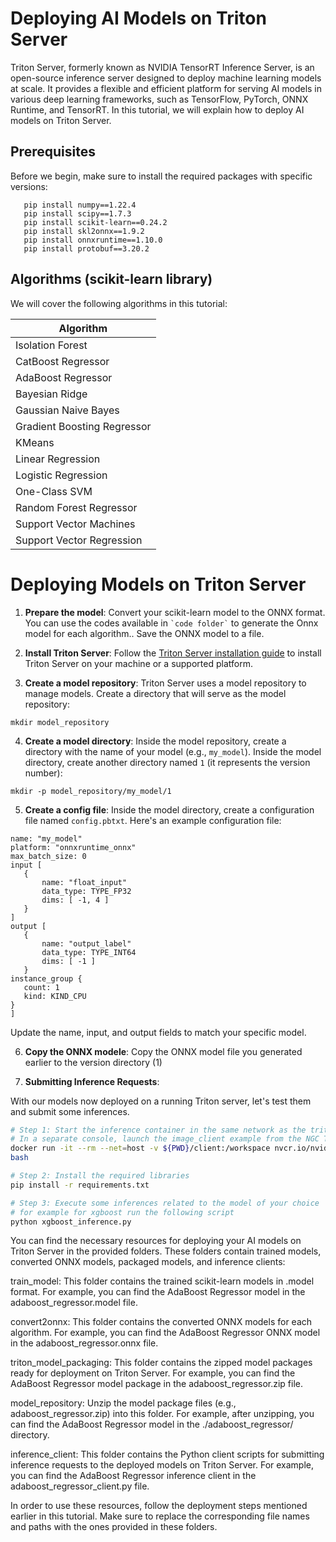 # Deploying AI Models on Triton Server

Triton Server, formerly known as NVIDIA TensorRT Inference Server, is an open-source inference server designed to deploy machine learning models at scale. It provides a flexible and efficient platform for serving AI models in various deep learning frameworks, such as TensorFlow, PyTorch, ONNX Runtime, and TensorRT. In this tutorial, we will explain how to deploy AI models on Triton Server.

## Prerequisites

Before we begin, make sure to install the required packages with specific versions:
 ```
    pip install numpy==1.22.4
    pip install scipy==1.7.3
    pip install scikit-learn==0.24.2
    pip install skl2onnx==1.9.2
    pip install onnxruntime==1.10.0
    pip install protobuf==3.20.2
 ```

##  Algorithms (scikit-learn library)

We will cover the following algorithms in this tutorial:

| Algorithm                              | 
|----------------------------------------|
| Isolation Forest                       | 
| CatBoost Regressor                     |
| AdaBoost Regressor                     | 
| Bayesian Ridge                         | 
| Gaussian Naive Bayes                   | 
| Gradient Boosting Regressor            | 
| KMeans                                 |
| Linear Regression                      | 
| Logistic Regression                    | 
| One-Class SVM            				          |
| Random Forest Regressor   			          |
| Support Vector Machines                | 
| Support Vector Regression              | 

# Deploying Models on Triton Server

1. **Prepare the model**: Convert your scikit-learn model to the ONNX format. You can use the codes available in `` `code folder` `` to generate the Onnx model for each algorithm.. Save the ONNX model to a file.

2. **Install Triton Server**: Follow the [Triton Server installation guide](https://github.com/triton-inference-server/server/blob/main/README.md) to install Triton Server on your machine or a supported platform.

3. **Create a model repository**: Triton Server uses a model repository to manage models. Create a directory that will serve as the model repository:
```
mkdir model_repository
```

4. **Create a model directory**: Inside the model repository, create a directory with the name of your model (e.g., `my_model`). Inside the model directory, create another directory named `1` (it represents the version number):
 ```
mkdir -p model_repository/my_model/1
```

5. **Create a config file**: Inside the model directory, create a configuration file named `config.pbtxt`. Here's an example configuration file:
 ```
name: "my_model"
platform: "onnxruntime_onnx"
max_batch_size: 0
input [
    {
        name: "float_input"
        data_type: TYPE_FP32
        dims: [ -1, 4 ]
    }
]
output [
    {
        name: "output_label"
        data_type: TYPE_INT64
        dims: [ -1 ]
    }
instance_group {
    count: 1
    kind: KIND_CPU
}
]
 ```
Update the name, input, and output fields to match your specific model.

6. **Copy the ONNX modele**: Copy the ONNX model file you generated earlier to the version directory (1)

7. **Submitting Inference Requests**: 

With our models now deployed on a running Triton server, let's test them and submit some inferences. 

```bash
# Step 1: Start the inference container in the same network as the triton service
# In a separate console, launch the image_client example from the NGC Triton SDK container
docker run -it --rm --net=host -v ${PWD}/client:/workspace nvcr.io/nvidia/tritonserver:23.02-py3-sdk
bash

# Step 2: Install the required libraries
pip install -r requirements.txt 

# Step 3: Execute some inferences related to the model of your choice
# for example for xgboost run the following script
python xgboost_inference.py
```

You can find the necessary resources for deploying your AI models on Triton Server in the provided folders. These folders contain trained models, converted ONNX models, packaged models, and inference clients:

train_model: This folder contains the trained scikit-learn models in .model format. For example, you can find the AdaBoost Regressor model in the adaboost_regressor.model file.

convert2onnx: This folder contains the converted ONNX models for each algorithm. For example, you can find the AdaBoost Regressor ONNX model in the adaboost_regressor.onnx file.

triton_model_packaging: This folder contains the zipped model packages ready for deployment on Triton Server. For example, you can find the AdaBoost Regressor model package in the adaboost_regressor.zip file.

model_repository: Unzip the model package files (e.g., adaboost_regressor.zip) into this folder. For example, after unzipping, you can find the AdaBoost Regressor model in the ./adaboost_regressor/ directory.

inference_client: This folder contains the Python client scripts for submitting inference requests to the deployed models on Triton Server. For example, you can find the AdaBoost Regressor inference client in the adaboost_regressor_client.py file.

In order to use these resources, follow the deployment steps mentioned earlier in this tutorial. Make sure to replace the corresponding file names and paths with the ones provided in these folders.
